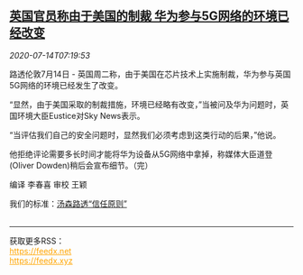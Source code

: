 <!--1594713239000-->
[英国官员称由于美国的制裁 华为参与5G网络的环境已经改变](https://cn.reuters.com/article/britain-huawei-eustice-0714-idCNKCS24F0N6)
------

<div><i>2020-07-14T07:19:53</i></div><div class="StandardArticleBody_body"><p>路透伦敦7月14日 - 英国周二称，由于美国在芯片技术上实施制裁，华为参与英国5G网络的环境已经发生了改变。 </p><p>“显然，由于美国采取的制裁措施，环境已经略有改变，”当被问及华为问题时，英国环境大臣Eustice对Sky News表示。 </p><p>“当评估我们自己的安全问题时，显然我们必须考虑到这类行动的后果，”他说。 </p><p>他拒绝评论需要多长时间才能将华为设备从5G网络中拿掉，称媒体大臣道登(Oliver Dowden)稍后会宣布细节。（完） </p><div class="Attribution_container"><div class="Attribution_attribution"><p class="Attribution_content">编译 李春喜 审校 王颖 </p></div></div><div class="StandardArticleBody_trustBadgeContainer"><span class="StandardArticleBody_trustBadgeTitle">我们的标准：</span><span class="trustBadgeUrl"><a href="https://www.thomsonreuters.cn/content/dam/openweb/documents/pdf/china/brochures/about-us-1.pdf">汤森路透“信任原则”</a></span></div></div><br><hr><div>获取更多RSS：<br><a href="https://feedx.net" style="color:orange" target="_blank">https://feedx.net</a> <br><a href="https://feedx.xyz" style="color:orange" target="_blank">https://feedx.xyz</a><br></div>
